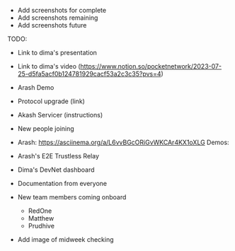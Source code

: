 

- Add screenshots for complete
- Add screenshots remaining
- Add screenshots future

TODO:
- Link to dima's presentation
- Link to dima's video (https://www.notion.so/pocketnetwork/2023-07-25-d5fa5acf0b124781929cacf53a2c3c35?pvs=4)
- Arash Demo
- Protocol upgrade (link)
- Akash Servicer (instructions)
- New people joining
- Arash: https://asciinema.org/a/L6vvBGcORiGvWKCAr4KX1oXLG
Demos:

- Arash's E2E Trustless Relay
- Dima's DevNet dashboard
- Documentation from everyone
- New team members coming onboard
    - RedOne
    - Matthew
    - Prudhive


- Add image of midweek checking

